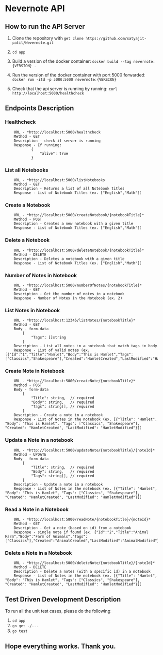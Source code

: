 # Nevernote API

## How to run the API Server

1. Clone the repository with `get clone https://github.com/satyajit-patil/Nevernote.git`

2. `cd app`

3. Build a version of the docker container: 
`docker build --tag nevernote:{VERSION} .`

4. Run the version of the docker container with port 5000 forwarded:
`docker run -itd -p 5000:5000 nevernote:{VERSION}`

5. Check that the api server is running by running:
`curl http://localhost:5000/healthcheck`


## Endpoints Description

### Healthcheck

```
    URL - *http://localhost:5000/healthcheck
    Method - GET
    Description - check if server is running
    Response - If running:
            {
                "alive": true
            }
```

### List all Notebooks

```
    URL - *http://localhost:5000/listNotebooks
    Method - GET
    Description - Returns a list of all Notebook titles
    Response - List of Notebook Titles (ex. ["English","Math"])
```

### Create a Notebook

```
    URL - *http://localhost:5000/createNotebook/{notebookTitle}*
    Method - POST
    Description - Creates a new notebook with a given title
    Response - List of Notebook Titles (ex. ["English","Math"])
```

### Delete a Notebook

```
    URL - *http://localhost:5000/deleteNotebook/{notebookTitle}*
    Method - DELETE
    Description - Deletes a notebook with a given title
    Response - List of Notebook Titles (ex. ["English","Math"])
```

### Number of Notes in Notebook

```
    URL - *http://localhost:5000/numberOfNotes/{notebookTitle}*
    Method - GET
    Description - Get the number of notes in a notebook
    Response - Number of Notes in the Notebook (ex. 2)
```

### List Notes in Notebook

```
    URL - *http://localhost:12345/listNotes/{notebookTitle}*
    Method - GET
    Body - form-data
        {
            "Tags": []string
        }
    Description - List all notes in a notebook that match tags in body
    Response - List of valid notes (ex. [{"Id":"1","Title":"Hamlet","Body":"This is Hamlet","Tags":["Classics","Shakespeare"],"Created":"HamletCreated","LastModified":"HamletModified"}])
```

### Create Note in Notebook

```
    URL - *http://localhost:5000/createNote/{notebookTitle}*
    Method - POST
    Body - form-data
        {
            "Title": string,  // required
            "Body": string,   // required
            "Tags": string[], // required
        }
    Description - Create a note in a notebook
    Response - List of Notes in the notebook (ex. [{"Title": "Hamlet", "Body": "This is Hamlet", "Tags": ["Classics", "Shakespeare"], "Created": "HamletCreated", "LastModified": "HamletModified"}])
```

### Update a Note in a notebook

```
    URL - *http://localhost:5000/updateNote/{notebookTitle}/{noteId}*
    Method - UPDATE
    Body - form-data
        {
            "Title": string,  // required
            "Body": string,   // required
            "Tags": string[], // required
        }
    Description - Update a note in a notebook
    Response - List of Notes in the notebook (ex. [{"Title": "Hamlet", "Body": "This is Hamlet", "Tags": ["Classics", "Shakespeare"], "Created": "HamletCreated", "LastModified": "HamletModified"}])
```

### Read a Note in a Notebook

```
    URL - *http://localhost:5000/readNote/{notebookTitle}/{noteId}*
    Method - GET
    Description - Get a note (based on id) from a notebook
    Response - single note if found (ex. {"Id":"2","Title":"Animal Farm","Body":"Farm of Animals","Tags":["Classics"],"Created":"AnimalCreated","LastModified":"AnimalModified"})
```

### Delete a Note in a Notebook

```
    URL - *http://localhost:5000/deleteNote/{notebookTitle}/{noteId}*
    Method - DELETE
    Description - Delete a notes (with a specific id) in a notebook 
    Response - List of Notes in the notebook (ex. [{"Title": "Hamlet", "Body": "This is Hamlet", "Tags": ["Classics", "Shakespeare"], "Created": "HamletCreated", "LastModified": "HamletModified"}])

```

## Test Driven Development Description

To run all the unit test cases, please do the following:

1. `cd app`
2. `go get ./...`
3. `go test`


## Hope everything works. Thank you.